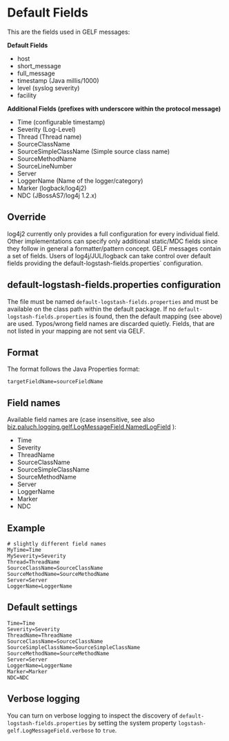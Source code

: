 # Default Fields

This are the fields used in GELF messages:

**Default Fields**

* host
* short_message
* full_message
* timestamp (Java millis/1000)
* level (syslog severity)
* facility

**Additional Fields (prefixes with underscore within the protocol message)**

* Time (configurable timestamp)
* Severity (Log-Level)
* Thread (Thread name)
* SourceClassName
* SourceSimpleClassName (Simple source class name)
* SourceMethodName
* SourceLineNumber
* Server
* LoggerName (Name of the logger/category)
* Marker (logback/log4j2)
* NDC (JBossAS7/log4j 1.2.x)

## Override

log4j2 currently only provides a full configuration for every individual field. Other implementations can specify only
additional static/MDC fields since they follow in general a formatter/pattern concept. GELF messages contain a set of fields.
Users of log4j/JUL/logback can take control over default fields providing the default-logstash-fields.properties` configuration.

## default-logstash-fields.properties configuration

The file must be named `default-logstash-fields.properties` and must be available on the class path within the default
package. If no `default-logstash-fields.properties` is found, then the default mapping (see above) are used. 
Typos/wrong field names are discarded quietly. Fields, that are not listed in your mapping are not sent via GELF.

## Format
The format follows the Java Properties format:

    targetFieldName=sourceFieldName

## Field names
Available field names are (case insensitive, see also [biz.paluch.logging.gelf.LogMessageField.NamedLogField](apidocs/biz/paluch/logging/gelf/LogMessageField.NamedLogField.html) ):

* Time
* Severity
* ThreadName
* SourceClassName
* SourceSimpleClassName
* SourceMethodName
* Server
* LoggerName
* Marker
* NDC

## Example


```
# slightly different field names
MyTime=Time
MySeverity=Severity
Thread=ThreadName
SourceClassName=SourceClassName
SourceMethodName=SourceMethodName
Server=Server
LoggerName=LoggerName
```

## Default settings

```
Time=Time
Severity=Severity
ThreadName=ThreadName
SourceClassName=SourceClassName
SourceSimpleClassName=SourceSimpleClassName
SourceMethodName=SourceMethodName
Server=Server
LoggerName=LoggerName
Marker=Marker
NDC=NDC
```

## Verbose logging

You can turn on verbose logging to inspect the discovery of `default-logstash-fields.properties` by 
setting the system property `logstash-gelf.LogMessageField.verbose` to `true`.
 
